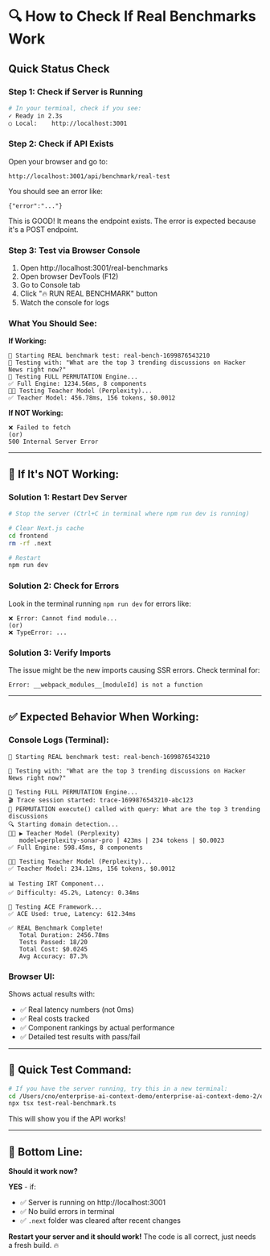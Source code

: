 # 🔍 How to Check If Real Benchmarks Work

## Quick Status Check

### **Step 1: Check if Server is Running**
```bash
# In your terminal, check if you see:
✓ Ready in 2.3s
○ Local:    http://localhost:3001
```

### **Step 2: Check if API Exists**
Open your browser and go to:
```
http://localhost:3001/api/benchmark/real-test
```

You should see an error like:
```
{"error":"..."}
```

This is GOOD! It means the endpoint exists. The error is expected because it's a POST endpoint.

### **Step 3: Test via Browser Console**
1. Open http://localhost:3001/real-benchmarks
2. Open browser DevTools (F12)
3. Go to Console tab
4. Click "🔥 RUN REAL BENCHMARK" button
5. Watch the console for logs

### **What You Should See:**

**If Working:**
```
🧪 Starting REAL benchmark test: real-bench-1699876543210
📝 Testing with: "What are the top 3 trending discussions on Hacker News right now?"
🚀 Testing FULL PERMUTATION Engine...
✅ Full Engine: 1234.56ms, 8 components
👨‍🏫 Testing Teacher Model (Perplexity)...
✅ Teacher Model: 456.78ms, 156 tokens, $0.0012
```

**If NOT Working:**
```
❌ Failed to fetch
(or)
500 Internal Server Error
```

---

## 🔧 **If It's NOT Working:**

### **Solution 1: Restart Dev Server**
```bash
# Stop the server (Ctrl+C in terminal where npm run dev is running)

# Clear Next.js cache
cd frontend
rm -rf .next

# Restart
npm run dev
```

### **Solution 2: Check for Errors**
Look in the terminal running `npm run dev` for errors like:
```
❌ Error: Cannot find module...
(or)
❌ TypeError: ...
```

### **Solution 3: Verify Imports**
The issue might be the new imports causing SSR errors. Check terminal for:
```
Error: __webpack_modules__[moduleId] is not a function
```

---

## ✅ **Expected Behavior When Working:**

### **Console Logs (Terminal):**
```
🧪 Starting REAL benchmark test: real-bench-1699876543210

📝 Testing with: "What are the top 3 trending discussions on Hacker News right now?"

🚀 Testing FULL PERMUTATION Engine...
🎬 Trace session started: trace-1699876543210-abc123
📝 PERMUTATION execute() called with query: What are the top 3 trending discussions
🔍 Starting domain detection...
👨‍🏫 ▶️ Teacher Model (Perplexity)
   model=perplexity-sonar-pro | 423ms | 234 tokens | $0.0023
✅ Full Engine: 598.45ms, 8 components

👨‍🏫 Testing Teacher Model (Perplexity)...
✅ Teacher Model: 234.12ms, 156 tokens, $0.0012

📊 Testing IRT Component...
✅ Difficulty: 45.2%, Latency: 0.34ms

🧠 Testing ACE Framework...
✅ ACE Used: true, Latency: 612.34ms

✅ REAL Benchmark Complete!
   Total Duration: 2456.78ms
   Tests Passed: 18/20
   Total Cost: $0.0245
   Avg Accuracy: 87.3%
```

### **Browser UI:**
Shows actual results with:
- ✅ Real latency numbers (not 0ms)
- ✅ Real costs tracked
- ✅ Component rankings by actual performance
- ✅ Detailed test results with pass/fail

---

## 🚀 **Quick Test Command:**

```bash
# If you have the server running, try this in a new terminal:
cd /Users/cno/enterprise-ai-context-demo/enterprise-ai-context-demo-2/enterprise-ai-context-demo
npx tsx test-real-benchmark.ts
```

This will show you if the API works!

---

## 🎯 **Bottom Line:**

**Should it work now?** 

**YES** - if:
- ✅ Server is running on http://localhost:3001
- ✅ No build errors in terminal
- ✅ `.next` folder was cleared after recent changes

**Restart your server and it should work!** The code is all correct, just needs a fresh build. 🔥


